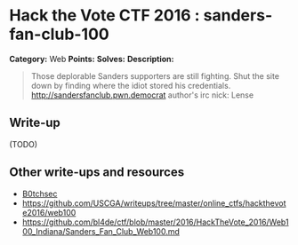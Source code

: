 # Hack the Vote CTF 2016 : sanders-fan-club-100

**Category:** Web
**Points:**
**Solves:**
**Description:**

> Those deplorable Sanders supporters are still fighting. Shut the site down by finding where the idiot stored his credentials.  <http://sandersfanclub.pwn.democrat>    author's irc nick: Lense


## Write-up

(TODO)

## Other write-ups and resources

* [B0tchsec](http://b0tchsec.com/2016/hack-the-vote/sanders)
* https://github.com/USCGA/writeups/tree/master/online_ctfs/hackthevote2016/web100
* https://github.com/bl4de/ctf/blob/master/2016/HackTheVote_2016/Web100_Indiana/Sanders_Fan_Club_Web100.md
